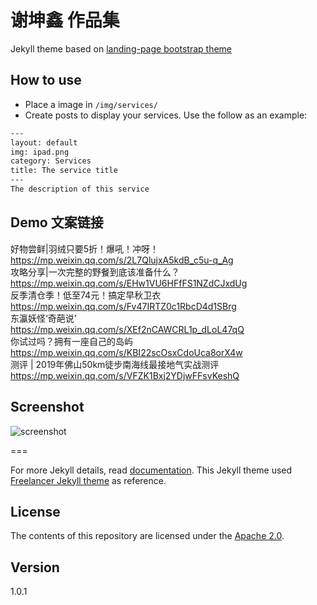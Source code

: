 # 谢坤鑫 作品集

Jekyll theme based on [landing-page bootstrap theme ](http://startbootstrap.com/templates/landing-page/)

## How to use
 - Place a image in `/img/services/`
 - Create posts to display your services. Use the follow as an example:

```txt
---
layout: default
img: ipad.png
category: Services
title: The service title
---
The description of this service
```

## Demo 文案链接
好物尝鲜|羽绒只要5折！爆吼！冲呀！  
https://mp.weixin.qq.com/s/2L7QlujxA5kdB_c5u-q_Ag  
攻略分享|一次完整的野餐到底该准备什么？  
https://mp.weixin.qq.com/s/EHw1VU6HFfFS1NZdCJxdUg  
反季清仓季！低至74元！搞定早秋卫衣  
https://mp.weixin.qq.com/s/Fv47IRTZ0c1RbcD4d1SBrg  
东瀛妖怪‘奇葩说’  
https://mp.weixin.qq.com/s/XEf2nCAWCRL1p_dLoL47qQ  
你试过吗？拥有一座自己的岛屿  
https://mp.weixin.qq.com/s/KBI22scOsxCdoUca8orX4w  
测评 | 2019年佛山50km徒步南海线最接地气实战测评  
https://mp.weixin.qq.com/s/VFZK1Bxj2YDjwFFsvKeshQ

## Screenshot
![screenshot](https://raw.githubusercontent.com/swcool/landing-page-theme/master/img/screenshot.png)

===

For more Jekyll details, read [documentation](http://jekyllrb.com/).
This Jekyll theme used [Freelancer Jekyll theme](https://github.com/jeromelachaud/freelancer-theme/) as reference.

## License
The contents of this repository are licensed under the [Apache
2.0](http://www.apache.org/licenses/LICENSE-2.0.html).

## Version
1.0.1
